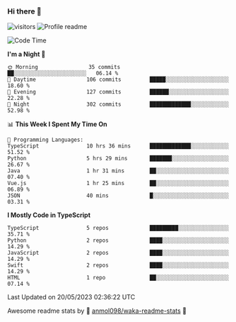 ### Hi there 👋  
![visitors](https://visitor-badge.laobi.icu/badge?page_id=leverglowh) ![Profile readme](https://github.com/leverglowh/leverglowh/workflows/Profile%20readme/badge.svg?branch=master)

<!--START_SECTION:waka-->
![Code Time](http://img.shields.io/badge/Code%20Time-2%2C142%20hrs%2042%20mins-blue)

**I'm a Night 🦉** 

```text
🌞 Morning                35 commits          ██░░░░░░░░░░░░░░░░░░░░░░░   06.14 % 
🌆 Daytime                106 commits         █████░░░░░░░░░░░░░░░░░░░░   18.60 % 
🌃 Evening                127 commits         ██████░░░░░░░░░░░░░░░░░░░   22.28 % 
🌙 Night                  302 commits         █████████████░░░░░░░░░░░░   52.98 % 
```


📊 **This Week I Spent My Time On** 

```text
💬 Programming Languages: 
TypeScript               10 hrs 36 mins      █████████████░░░░░░░░░░░░   51.52 % 
Python                   5 hrs 29 mins       ███████░░░░░░░░░░░░░░░░░░   26.67 % 
Java                     1 hr 31 mins        ██░░░░░░░░░░░░░░░░░░░░░░░   07.40 % 
Vue.js                   1 hr 25 mins        ██░░░░░░░░░░░░░░░░░░░░░░░   06.89 % 
JSON                     40 mins             █░░░░░░░░░░░░░░░░░░░░░░░░   03.31 % 
```

**I Mostly Code in TypeScript** 

```text
TypeScript               5 repos             █████████░░░░░░░░░░░░░░░░   35.71 % 
Python                   2 repos             ████░░░░░░░░░░░░░░░░░░░░░   14.29 % 
JavaScript               2 repos             ████░░░░░░░░░░░░░░░░░░░░░   14.29 % 
Swift                    2 repos             ████░░░░░░░░░░░░░░░░░░░░░   14.29 % 
HTML                     1 repo              ██░░░░░░░░░░░░░░░░░░░░░░░   07.14 % 
```




 Last Updated on 20/05/2023 02:36:22 UTC
<!--END_SECTION:waka-->


Awesome readme stats by :star2: [anmol098/waka-readme-stats](https://github.com/anmol098/waka-readme-stats) :star2:
